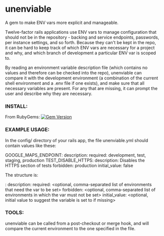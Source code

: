 unenviable
==========

A gem to make ENV vars more explicit and manageable.

Twelve-factor rails applications use ENV vars to manage configuration that should not be in the repository - backing and service endpoints, passwords, per instance settings, and so forth. Because they can't be kept in the repo, it can be hard to keep track of which ENV vars are necessary for a project and why, and which branch of development a particular ENV var is scoped to.

By reading an environment variable description file (which contains no values and therefore can be checked into the repo), unenviable can compare it with the development environment (a combination of the current shell environment and a .env file if one exists), and make sure that all necessary variables are present. For any that are missing, it can prompt the user and describe why they are necessary.

### INSTALL:

From RubyGems: [![Gem Version](https://badge.fury.io/rb/unenviable.svg)](http://badge.fury.io/rb/unenviable)

### EXAMPLE USAGE:

In the config/ directory of your rails app, the file unenviable.yml should contain values like these:

GOOGLE_MAPS_ENDPOINT:
   description:
   required: development, test, staging, production
TEST_DISABLE_HTTPS:
   description: Disables the HTTPS section of tests
   forbidden: production
   initial_value: false

The structure is:

<ENV VAR NAME>:
  description: <description of what the variable is used for>
  required: <optional, comma-separated list of environments that need the var to be set>
  forbidden: <optional, comma-separated list of environments in which the var must not be set>
  initial_value: <optional, initial value to suggest the variable is set to if missing>

### TOOLS:

unenviable can be called from a post-checkout or merge hook, and will compare the current environment to the one specified in the file.

